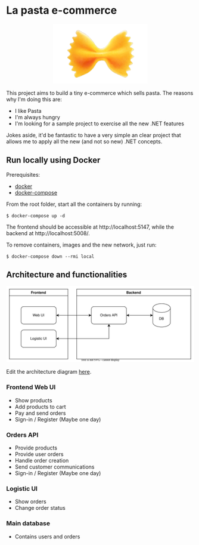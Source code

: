 # La pasta e-commerce

<p align="center">
  <img width="253" height="160" src="./docs/farfalle_logo.png" alt="Farfalle pasta logo">
</p>

This project aims to build a tiny e-commerce which sells pasta. The reasons why I'm doing this are:
- I like Pasta
- I'm always hungry
- I'm looking for a sample project to exercise all the new .NET features

Jokes aside, it'd be fantastic to have a very simple an clear project that allows me to apply all the new (and not so new) .NET concepts.

## Run locally using Docker

Prerequisites:
- [docker](https://docs.docker.com/get-docker/)
- [docker-compose](https://docs.docker.com/compose/install/)

From the root folder, start all the containers by running:
```shell
$ docker-compose up -d
```

The frontend should be accessible at http://localhost:5147, while the backend at http://localhost:5008/.

To remove containers, images and the new network, just run:
```shell
$ docker-compose down --rmi local
```

## Architecture and functionalities

<p align="center">
    <img src="./docs/la-pasta.drawio.svg" alt="Architecture diagram">
</p>

Edit the architecture diagram [here](https://app.diagrams.net/?title=la-pasta.drawio#R1Vddc5swEPw1fmwHEGD70fFHmtaeZMbTSfIowxXUCsQIYaC%2FvsIIA6MUu9Nx7DyZ2zuQtLd74BGaR8U9x0m4YT7QkWX4xQgtRpZl2siWPxVS1sjYcWsg4MRXRS2wJb9BgYZCM%2BJD2isUjFFBkj7osTgGT%2FQwzDnL%2B2U%2FGO2vmuAANGDrYaqjz8QXYY1OrHGLfwEShM3KpjutMxFuitVJ0hD7LO9AaDlCc86YqK%2BiYg60Iq%2Fhpb5v9ZfscWMcYnHODbMH7sSZ920Tos16uS2Cry%2FWJ0ftTZTNgcGX51ch4yJkAYsxXbboHWdZ7EP1VENGbc2asUSCpgR%2FghClaibOBJNQKCKqsnLDvHxR9x%2BC1yr47DThougmF6WKUoG5mFVNlYBHcZoSr4FXhDaP14lRXKUs4x4MsIGUwDAPQAzUKU1XVHUWULTfA4tAblsWcKBYkH1fSlgpMjjWtU2TF6pv%2F9BDZag9ppla6Q57vyD2td6mOYkojmGIpD1wAcXgsVQWNd5W1jYbpeetUdBUYWHHJJZtXIiKsUbF4k5nIcRJdemVlEghcyTpyEMiYJvggzxyOcr6it3Vkl%2FvjoBkODgY4TET8jGg8LTWvOm8SfFg%2B87m3XKNHu%2BOTrv7BuuTS5E%2B%2BUgz5BA9ASfy7MD%2Fd7AMNfTktLHPnDbjm5o2tmaxRy5NlEps9vSgSaFttHnaZpdyjNM3jKsb5ji7uo5xL%2BUYc6qRuOIsFpef2aZxemZbxrvObKRx8Qw7CXx%2FHzEde3E2h%2FatqcnUGFyzgKRCDrGPQ6NpX51H67ovsvbd9drNXetjuJHVzXwNj6oh2fxbOuQ6%2FznR8g8%3D).

### Frontend Web UI

- Show products
- Add products to cart
- Pay and send orders
- Sign-in / Register (Maybe one day)

### Orders API

- Provide products
- Provide user orders
- Handle order creation
- Send customer communications
- Sign-in / Register (Maybe one day)

### Logistic UI

- Show orders
- Change order status

### Main database

- Contains users and orders
